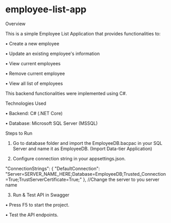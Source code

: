 # employee-list-app

Overview

This is a simple Employee List Application that provides functionalities to:

• Create a new employee

• Update an existing employee's information

• View current employees

• Remove current employee

• View all list of employees

This backend functionalities were implemented using C#.

Technologies Used

• Backend: C# (.NET Core)

• Database: Microsoft SQL Server (MSSQL)

Steps to Run

1. Go to database folder and import the EmployeeDB.bacpac in your SQL Server and name it as EmployeeDB. (Import Data-tier Application)

2. Configure connection string in your appsettings.json. 

"ConnectionStrings": {
  "DefaultConnection": "Server=SERVER_NAME_HERE;Database=EmployeeDB;Trusted_Connection=True;TrustServerCertificate=True;"
}, //Change the server to you server name

3. Run & Test API in Swagger

  • Press F5 to start the project.

  • Test the API endpoints.
